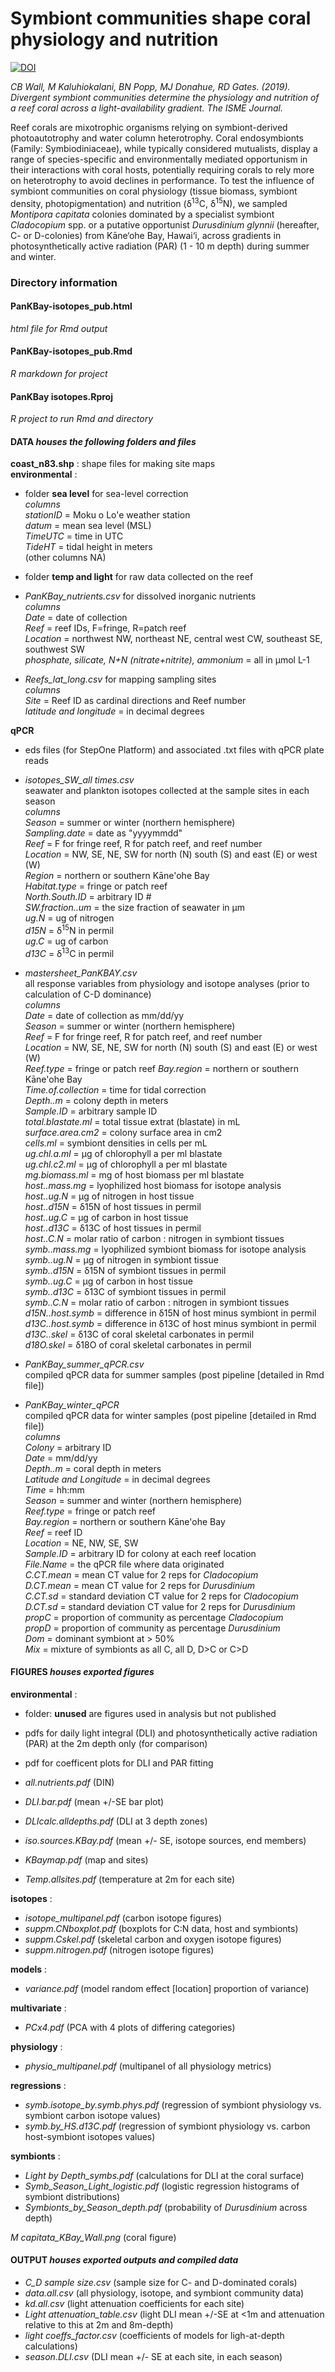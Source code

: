 # Symbiont communities shape coral physiology and nutrition  

[![DOI](https://zenodo.org/badge/149528148.svg)](https://zenodo.org/badge/latestdoi/149528148)  
  
*CB Wall, M Kaluhiokalani, BN Popp, MJ Donahue, RD Gates. (2019). Divergent symbiont communities determine the physiology and nutrition of a reef coral across a light-availability gradient. The ISME Journal.* 
  
Reef corals are mixotrophic organisms relying on symbiont-derived photoautotrophy and water column heterotrophy. Coral endosymbionts (Family: Symbiodiniaceae), while typically considered mutualists, display a range of species-specific and environmentally mediated opportunism in their interactions with coral hosts, potentially requiring corals to rely more on heterotrophy to avoid declines in performance. To test the influence of symbiont communities on coral physiology (tissue biomass, symbiont density, photopigmentation) and nutrition (δ<sup>13</sup>C, δ<sup>15</sup>N), we sampled *Montipora capitata* colonies dominated by a specialist symbiont *Cladocopium* spp. or a putative opportunist *Durusdinium glynnii* (hereafter, C- or D-colonies) from Kāne‘ohe Bay, Hawai‘i, across gradients in photosynthetically active radiation (PAR) (1 - 10 m depth) during summer and winter.
  
  
### Directory information   
  
#### PanKBay-isotopes_pub.html  
*html file for Rmd output*  
  
#### PanKBay-isotopes_pub.Rmd  
*R markdown for project*  
  
#### PanKBay isotopes.Rproj  
*R project to run Rmd and directory*  
  
#### DATA   *houses the following folders and files*  
 **coast_n83.shp** : shape files for making site maps  
 **environmental** :  
   - folder **sea level** for sea-level correction  
       *columns*  
        *stationID* = Moku o Lo'e weather station   
        *datum* = mean sea level (MSL)  
        *TimeUTC* = time in UTC  
        *TideHT* = tidal height in meters  
        (other columns NA)  
        
   - folder **temp and light** for raw data collected on the reef  
   - *PanKBay_nutrients.csv* for dissolved inorganic nutrients  
       *columns*  
        *Date* = date of collection  
        *Reef* = reef IDs, F=fringe, R=patch reef  
        *Location* = northwest NW, northeast NE, central west CW, southeast SE, southwest SW  
        *phosphate, silicate, N+N (nitrate+nitrite), ammonium* = all in μmol L-1  
      
   - *Reefs_lat_long.csv* for mapping sampling sites  
      *columns*  
       *Site* = Reef ID as cardinal directions and Reef number  
       *latitude and longitude* = in decimal degrees  
     
 **qPCR**
  - eds files (for StepOne Platform) and associated .txt files with qPCR plate reads  
  - *isotopes_SW_all times.csv*  
    seawater and plankton isotopes collected at the sample sites in each season  
     *columns*  
      *Season* = summer or winter (northern hemisphere)  
      *Sampling.date* = date as "yyyymmdd"  
      *Reef* = F for fringe reef, R for patch reef, and reef number  
      *Location* = NW, SE, NE, SW for north (N) south (S) and east (E) or west (W)  
      *Region* = northern or southern Kāne'ohe Bay  
      *Habitat.type* = fringe or patch reef  
      *North.South.ID* = arbitrary ID #  
      *SW.fraction..um* = the size fraction of seawater in μm  
      *ug.N* = ug of nitrogen  
      *d15N* = δ<sup>15</sup>N in permil  
      *ug.C* = ug of carbon  
      *d13C* = δ<sup>13</sup>C in permil  
      
  - *mastersheet_PanKBAY.csv*   
    all response variables from physiology and isotope analyses (prior to calculation of C-D dominance)  
      *columns*  
      *Date*  = date of collection as mm/dd/yy  
      *Season* = summer or winter (northern hemisphere)  
      *Reef* = F for fringe reef, R for patch reef, and reef number  
      *Location* = NW, SE, NE, SW for north (N) south (S) and east (E) or west (W)  
      *Reef.type* = fringe or patch reef 
      *Bay.region* = northern or southern Kāne'ohe Bay   
      *Time.of.collection* = time for tidal correction  
      *Depth..m* = colony depth in meters  
      *Sample.ID* = arbitrary sample ID  
      *total.blastate.ml* = total tissue extrat (blastate) in mL  
      *surface.area.cm2* = colony surface area in cm2  
      *cells.ml* = symbiont densities in cells per mL  
      *ug.chl.a.ml* = μg of chlorophyll a per ml blastate  
      *ug.chl.c2.ml* = μg of chlorophyll a per ml blastate  
      *mg.biomass.ml* = mg of host biomass per ml blastate  
      *host..mass.mg* = lyophilized host biomass for isotope analysis  
      *host..ug.N* = μg of nitrogen in host tissue  
      *host..d15N* = δ15N of host tissues in permil  
      *host..ug.C* = μg of carbon in host tissue  
      *host..d13C* = δ13C of host tissues in permil  
      *host..C.N* = molar ratio of carbon : nitrogen in symbiont tissues  
      *symb..mass.mg* = lyophilized symbiont biomass for isotope analysis  
      *symb..ug.N* = μg of nitrogen in symbiont tissue  
      *symb..d15N* = δ15N of symbiont tissues in permil  
      *symb..ug.C* = μg of carbon in host tissue  
      *symb..d13C* = δ13C of symbiont tissues in permil  
      *symb..C.N* = molar ratio of carbon : nitrogen in symbiont tissues  
      *d15N..host.symb* = difference in δ15N of host minus symbiont in permil  
      *d13C..host.symb* = difference in δ13C of host minus symbiont in permil  
      *d13C..skel* = δ13C of coral skeletal carbonates in permil  
      *d18O.skel* = δ18O of coral skeletal carbonates in permil  

  - *PanKBay_summer_qPCR.csv*  
    compiled qPCR data for summer samples (post pipeline [detailed in Rmd file])  
    
  - *PanKBay_winter_qPCR*  
    compiled qPCR data for winter samples (post pipeline [detailed in Rmd file])  
      *columns*  
      *Colony* = arbitrary ID  
      *Date* = mm/dd/yy  
      *Depth..m* = coral depth in meters  
      *Latitude and Longitude* = in decimal degrees  
      *Time* = hh:mm  
      *Season* = summer and winter (northern hemisphere)  
      *Reef.type* = fringe or patch reef   
      *Bay.region* = northern or southern Kāne'ohe Bay    
      *Reef* = reef ID  
      *Location* = NE, NW, SE, SW  
      *Sample.ID* = arbitrary ID for colony at each reef location  
      *File.Name* = the qPCR file where data originated  
      *C.CT.mean* = mean CT value for 2 reps for *Cladocopium*    
      *D.CT.mean* = mean CT value for 2 reps for *Durusdinium*  
      *C.CT.sd* = standard deviation CT value for 2 reps for *Cladocopium*  
      *D.CT.sd* = standard deviation CT value for 2 reps for *Durusdinium*  
      *propC* = proportion of community as percentage *Cladocopium*  
      *propD* = proportion of community as percentage *Durusdinium*  
      *Dom* = dominant symbiont at > 50%  
      *Mix* = mixture of symbionts as all C, all D, D>C or C>D  
     
#### FIGURES  *houses exported figures*
**environmental** :
  - folder: **unused** are figures used in analysis but not published   
   - pdfs for daily light integral (DLI) and photosynthetically active radiation (PAR) at the 2m depth only (for comparison)  
   - pdf for coefficent plots for DLI and PAR fitting  
          
  - *all.nutrients.pdf* (DIN)  
  - *DLI.bar.pdf* (mean +/-SE bar plot)  
  - *DLIcalc.alldepths.pdf* (DLI at 3 depth zones)  
  - *iso.sources.KBay.pdf* (mean +/- SE, isotope sources, end members)  
  - *KBaymap.pdf* (map and sites)  
  - *Temp.allsites.pdf* (temperature at 2m for each site)  
   
 **isotopes** :
  - *isotope_multipanel.pdf* (carbon isotope figures)  
  - *suppm.CNboxplot.pdf* (boxplots for C:N data, host and symbionts)  
  - *suppm.Cskel.pdf* (skeletal carbon and oxygen isotope figures)  
  - *suppm.nitrogen.pdf* (nitrogen isotope figures)  
    
 **models** :
  - *variance.pdf* (model random effect [location] proportion of variance)  
    
 **multivariate** :
  - *PCx4.pdf* (PCA with 4 plots of differing categories)  
   
 **physiology** :
  - *physio_multipanel.pdf* (multipanel of all physiology metrics)  
    
 **regressions** :
  - *symb.isotope_by.symb.phys.pdf* (regression of symbiont physiology vs. symbiont carbon isotope values)  
  - *symb.by_HS.d13C.pdf* (regression of symbiont physiology vs. carbon host-symbiont isotopes values)  
    
 **symbionts** :
  - *Light by Depth_symbs.pdf* (calculations for DLI at the coral surface)  
  - *Symb_Season_Light_logistic.pdf* (logistic regression histograms of symbiont distributions)  
  - *Symbionts_by_Season_depth.pdf* (probability of *Durusdinium* across depth)  
      
 *M capitata_KBay_Wall.png* (coral figure)

#### OUTPUT   *houses exported outputs and compiled data*
   - *C_D sample size.csv* (sample size for C- and D-dominated corals)  
   - *data.all.csv* (all physiology, isotope, and symbiont community data)  
   - *kd.all.csv* (light attenuation coefficients for each site)  
   - *Light attenuation_table.csv* (light DLI mean +/-SE at <1m and attenuation relative to this at 2m and 8m-depth)  
   - *light coeffs_factor.csv* (coefficients of models for ligh-at-depth calculations)  
   - *season.DLI.csv* (DLI mean +/- SE at each site, in each season)  
   
   
   
 
